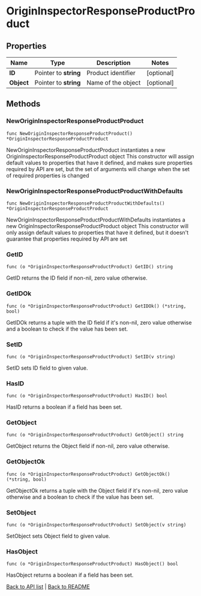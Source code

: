 # OriginInspectorResponseProductProduct

## Properties

Name | Type | Description | Notes
------------ | ------------- | ------------- | -------------
**ID** | Pointer to **string** | Product identifier | [optional] 
**Object** | Pointer to **string** | Name of the object | [optional] 

## Methods

### NewOriginInspectorResponseProductProduct

`func NewOriginInspectorResponseProductProduct() *OriginInspectorResponseProductProduct`

NewOriginInspectorResponseProductProduct instantiates a new OriginInspectorResponseProductProduct object
This constructor will assign default values to properties that have it defined,
and makes sure properties required by API are set, but the set of arguments
will change when the set of required properties is changed

### NewOriginInspectorResponseProductProductWithDefaults

`func NewOriginInspectorResponseProductProductWithDefaults() *OriginInspectorResponseProductProduct`

NewOriginInspectorResponseProductProductWithDefaults instantiates a new OriginInspectorResponseProductProduct object
This constructor will only assign default values to properties that have it defined,
but it doesn't guarantee that properties required by API are set

### GetID

`func (o *OriginInspectorResponseProductProduct) GetID() string`

GetID returns the ID field if non-nil, zero value otherwise.

### GetIDOk

`func (o *OriginInspectorResponseProductProduct) GetIDOk() (*string, bool)`

GetIDOk returns a tuple with the ID field if it's non-nil, zero value otherwise
and a boolean to check if the value has been set.

### SetID

`func (o *OriginInspectorResponseProductProduct) SetID(v string)`

SetID sets ID field to given value.

### HasID

`func (o *OriginInspectorResponseProductProduct) HasID() bool`

HasID returns a boolean if a field has been set.

### GetObject

`func (o *OriginInspectorResponseProductProduct) GetObject() string`

GetObject returns the Object field if non-nil, zero value otherwise.

### GetObjectOk

`func (o *OriginInspectorResponseProductProduct) GetObjectOk() (*string, bool)`

GetObjectOk returns a tuple with the Object field if it's non-nil, zero value otherwise
and a boolean to check if the value has been set.

### SetObject

`func (o *OriginInspectorResponseProductProduct) SetObject(v string)`

SetObject sets Object field to given value.

### HasObject

`func (o *OriginInspectorResponseProductProduct) HasObject() bool`

HasObject returns a boolean if a field has been set.


[Back to API list](../README.md#documentation-for-api-endpoints) | [Back to README](../README.md)
